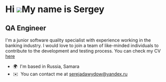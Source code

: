 Hi ![](https://user-images.githubusercontent.com/18350557/176309783-0785949b-9127-417c-8b55-ab5a4333674e.gif)My name is Sergey
==============================================================================================================================

QA Engineer
-----------

I'm a junior software quality specialist with experience working in the banking industry. I would love to join a team of like-minded individuals to contribute to the development and testing process. 
You can check my CV [here](https://cv.hexlet.io/ru/resumes/4015)

*   🌍  I'm based in Russia, Samara
*   ✉️  You can contact me at [serejadawydow@yandex.ru](mailto:serejadawydow@yandex.ru )
